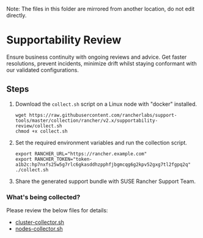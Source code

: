 Note: The files in this folder are mirrored from another location, do not edit directly.

# Supportability Review

Ensure business continuity with ongoing reviews and advice. Get faster resolutions, prevent incidents, minimize drift whilst staying conformant with our validated configurations.

## Steps

1. Download the `collect.sh` script on a Linux node with "docker" installed.
    ```shell
    wget https://raw.githubusercontent.com/rancherlabs/support-tools/master/collection/rancher/v2.x/supportability-review/collect.sh
    chmod +x collect.sh
    ```

2. Set the required environment variables and run the collection script.
    ```shell
   export RANCHER_URL="https://rancher.example.com"
   export RANCHER_TOKEN="token-a1b2c:hp7nxfs25w5g7rlc6gkasddhzpphfjbgmcqg6g2kpv52gxg7tl2fgpq2q"
   ./collect.sh
   ```

3. Share the generated support bundle with SUSE Rancher Support Team.

### What's being collected?

Please review the below files for details:

- [cluster-collector.sh](./cluster-collector.sh)
- [nodes-collector.sh](./nodes-collector.sh)